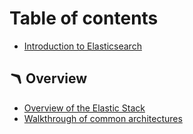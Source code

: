 # Table of contents

* [Introduction to Elasticsearch](README.md)

## 🪃 Overview

* [Overview of the Elastic Stack](overview/overview-of-the-elastic-stack.md)
* [Walkthrough of common architectures](overview/walkthrough-of-common-architectures.md)
